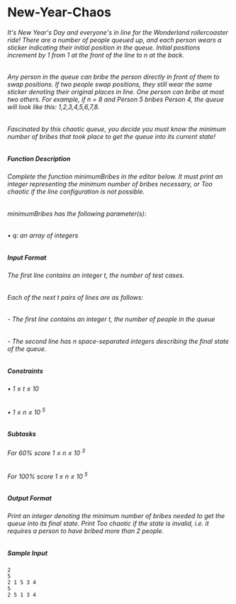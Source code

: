 # New-Year-Chaos

###### It's New Year's Day and everyone's in line for the Wonderland rollercoaster ride! There are a number of people queued up, and each person wears a sticker indicating their initial position in the queue. Initial positions increment by 1 from 1 at the front of the line to _n_ at the back.

###### Any person in the queue can bribe the person directly in front of them to swap positions. If two people swap positions, they still wear the same sticker denoting their original places in line. One person can bribe at most two others. For example, if _n_ = 8 and _Person_ 5 bribes _Person_ 4, the queue will look like this: 1,2,3,4,5,6,7,8.

###### Fascinated by this chaotic queue, you decide you must know the minimum number of bribes that took place to get the queue into its current state!

##### Function Description

###### Complete the function _minimumBribes_ in the editor below. It must print an integer representing the minimum number of bribes necessary, or Too chaotic if the line configuration is not possible.

###### minimumBribes has the following parameter(s):

###### • q: an array of integers

##### Input Format

###### The first line contains an integer _t_, the number of test cases.

###### Each of the next _t_ pairs of lines are as follows: 
###### - The first line contains an integer _t_, the number of people in the queue 
###### - The second line has _n_ space-separated integers describing the final state of the queue.

##### Constraints

###### • 1 ≤ _t_ ≤ 10

###### • 1 ≤ _n_ ≤ 10 <sup>5</sup>

##### Subtasks

###### For 60% score 1 ≤ _n_ ≤ 10 <sup>3</sup> 

###### For 100% score 1 ≤ _n_ ≤ 10 <sup>5</sup>

##### Output Format

###### Print an integer denoting the minimum number of bribes needed to get the queue into its final state. Print Too chaotic if the state is invalid, i.e. it requires a person to have bribed more than 2 people.

##### Sample Input

```
2
5
2 1 5 3 4
5
2 5 1 3 4
